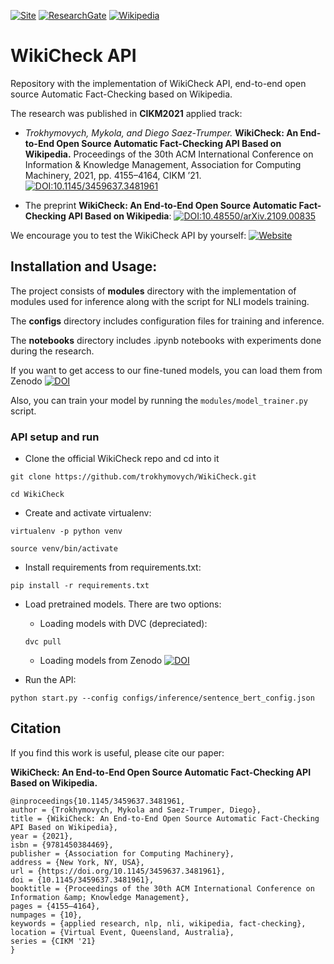 [![Site](https://img.shields.io/badge/WikiCheck-API-2ea44f?style=for-the-badge)](https://nli.wmflabs.org/)
[![ResearchGate](https://img.shields.io/badge/ResearchGate-00CCBB?style=for-the-badge&logo=ResearchGate&logoColor=white)](https://www.researchgate.net/publication/356246861_WikiCheck_An_End-to-end_Open_Source_Automatic_Fact-Checking_API_based_on_Wikipedia)
[![Wikipedia](https://img.shields.io/badge/Wikipedia-%23000000.svg?style=for-the-badge&logo=wikipedia&logoColor=white)](https://meta.wikimedia.org/wiki/Research:Implementing_a_prototype_for_Automatic_Fact_Checking_in_Wikipedia)
# WikiCheck API

Repository with the implementation of WikiCheck API, end-to-end open source Automatic Fact-Checking based on Wikipedia.

The research was published in **CIKM2021** applied track:
- *Trokhymovych, Mykola, and Diego Saez-Trumper.* 
**WikiCheck: An End-to-End Open Source Automatic Fact-Checking API Based on Wikipedia.**
Proceedings of the 30th ACM International Conference on Information & Knowledge Management, 
Association for Computing Machinery, 2021, pp. 4155–4164, CIKM ’21.
[![DOI:10.1145/3459637.3481961](https://zenodo.org/badge/DOI/10.1145/3459637.3481961.svg)](https://dl.acm.org/doi/10.1145/3459637.3481961)

- The preprint **WikiCheck: An End-to-End Open Source Automatic Fact-Checking API Based on Wikipedia**: [![DOI:10.48550/arXiv.2109.00835](https://zenodo.org/badge/DOI/10.48550/arXiv.2109.00835.svg)](
https://doi.org/10.48550/arXiv.2109.00835)

We encourage you to test the WikiCheck API by yourself: [![Website](https://img.shields.io/website?style=flat-square&down_color=red&down_message=offline&label=WikiCheck&logo=WikiCheck&style=plastic&up_color=green&up_message=online&url=https%3A%2F%2Fnli.wmflabs.org%2F)](https://nli.wmflabs.org/)

## Installation and Usage: 
The project consists of **modules** directory with the implementation of modules 
used for inference along with the script for NLI models training. 

The **configs** directory includes configuration files for training and inference. 

The **notebooks** directory includes .ipynb notebooks with experiments done during the research.

If you want to get access to our fine-tuned models, you can load them from Zenodo [![DOI](https://zenodo.org/badge/DOI/10.5281/zenodo.11570607.svg)](https://doi.org/10.5281/zenodo.11570607)


Also, you can train your model by running the ```modules/model_trainer.py``` script. 


### API setup and run

- Clone the official WikiCheck repo and cd into it 

```git clone https://github.com/trokhymovych/WikiCheck.git```

```cd WikiCheck```

- Create and activate virtualenv: 

```virtualenv -p python venv```

```source venv/bin/activate```

- Install requirements from  requirements.txt:

```pip install -r requirements.txt```

- Load pretrained models. There are two options: 
    - Loading models with DVC (depreciated):

    ```dvc pull``` 
    
    - Loading models from Zenodo [![DOI](https://zenodo.org/badge/DOI/10.5281/zenodo.11570607.svg)](https://doi.org/10.5281/zenodo.11570607)

- Run the API:

```python start.py --config configs/inference/sentence_bert_config.json```


## Citation
If you find this work is useful, please cite our paper:

**WikiCheck: An End-to-End Open Source Automatic Fact-Checking API Based on Wikipedia.**
```
@inproceedings{10.1145/3459637.3481961,
author = {Trokhymovych, Mykola and Saez-Trumper, Diego},
title = {WikiCheck: An End-to-End Open Source Automatic Fact-Checking API Based on Wikipedia},
year = {2021},
isbn = {9781450384469},
publisher = {Association for Computing Machinery},
address = {New York, NY, USA},
url = {https://doi.org/10.1145/3459637.3481961},
doi = {10.1145/3459637.3481961},
booktitle = {Proceedings of the 30th ACM International Conference on Information &amp; Knowledge Management},
pages = {4155–4164},
numpages = {10},
keywords = {applied research, nlp, nli, wikipedia, fact-checking},
location = {Virtual Event, Queensland, Australia},
series = {CIKM '21}
}
```
